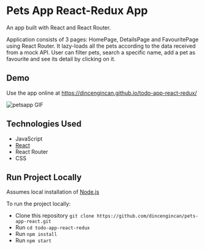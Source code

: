 # Pets App React-Redux App
An app built with React and React Router.

Application consists of 3 pages: HomePage, DetailsPage and FavouritePage using React Router. It lazy-loads all the pets according to the data received from a mock API.  User can filter pets,  search a specific  name, add a pet as favourite and see its detail by clicking on it.   

## Demo

Use the app online at https://dincengincan.github.io/todo-app-react-redux/

![petsapp GIF](demo/petsapp.gif) 

## Technologies Used
* JavaScript
* [React](https://reactjs.org/)
* React Router
* CSS

## Run Project Locally

Assumes local installation of [Node.js](https://nodejs.org)

To run the project locally:

* Clone this repository `git clone https://github.com/dincengincan/pets-app-react.git`
* Run `cd todo-app-react-redux`
* Run `npm install`
* Run `npm start` 








